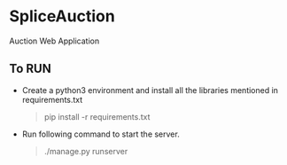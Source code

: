 # SpliceAuction

Auction Web Application

## To RUN
- Create a python3 environment and install all the libraries mentioned in requirements.txt

    > pip install -r requirements.txt

- Run following command to start the server.
  
    > ./manage.py runserver